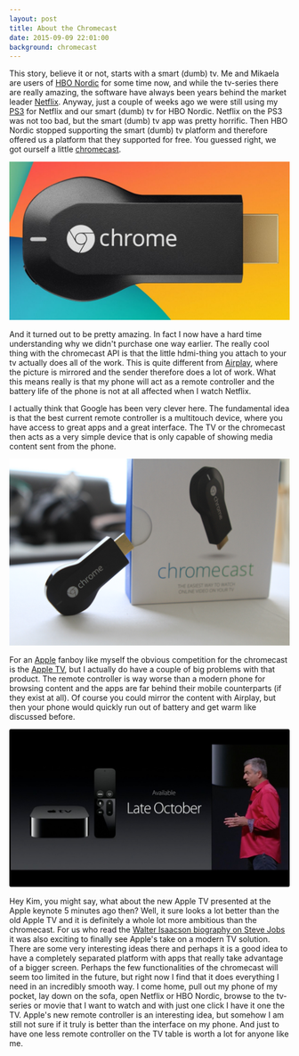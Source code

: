 ```yaml
---
layout: post
title: About the Chromecast
date: 2015-09-09 22:01:00
background: chromecast
---
```


This story, believe it or not, starts with a smart (dumb) tv. Me and Mikaela are users of [HBO Nordic](https://se.hbonordic.com) for some time now, and while the tv-series there are really amazing, the software have always been years behind the market leader [Netflix](https://www.netflix.com). Anyway, just a couple of weeks ago we were still using my [PS3](https://en.wikipedia.org/wiki/PlayStation_3) for Netflix and our smart (dumb) tv for HBO Nordic. Netflix on the PS3 was not too bad, but the smart (dumb) tv app was pretty horrific. Then HBO Nordic stopped supporting the smart (dumb) tv platform and therefore offered us a platform that they supported for free. You guessed right, we got ourself a little [chromecast](https://www.google.se/chrome/devices/chromecast/). 

![Chromecast](/assets/pictures/chromecast.jpg)

And it turned out to be pretty amazing. In fact I now have a hard time understanding why we didn't purchase one way earlier. The really cool thing with the chromecast API is that the little hdmi-thing you attach to your tv actually does all of the work. This is quite different from [Airplay](http://www.apple.com/se/ios/ios9-preview/), where the picture is mirrored and the sender therefore does a lot of work. What this means really is that my phone will act as a remote controller and the battery life of the phone is not at all affected when I watch Netflix. 

I actually think that Google has been very clever here. The fundamental idea is that the best current remote controller is a multitouch device, where you have access to great apps and a great interface. The TV or the chromecast then acts as a very simple device that is only capable of showing media content sent from the phone. 

![Chromecast Box](/assets/pictures/chromecast-box.jpg)

For an [Apple](http://apple.com) fanboy like myself the obvious competition for the chromecast is the [Apple TV](http://apple.com/tv/), but I actually do have a couple of big problems with that product. The remote controller is way worse than a modern phone for browsing content and the apps are far behind their mobile counterparts (if they exist at all). Of course you could mirror the content with Airplay, but then your phone would quickly run out of battery and get warm like discussed before. 

![The New Apple TV](/assets/pictures/apple-tv-new.jpg)

Hey Kim, you might say, what about the new Apple TV presented at the Apple keynote 5 minutes ago then? Well, it sure looks a lot better than the old Apple TV and it is definitely a whole lot more ambitious than the chromecast. For us who read the [Walter Isaacson biography on Steve Jobs](https://en.wikipedia.org/wiki/Steve_Jobs_(book)) it was also exciting to finally see Apple's take on a modern TV solution. There are some very interesting ideas there and perhaps it is a good idea to have a completely separated platform with apps that really take advantage of a bigger screen. Perhaps the few functionalities of the chromecast will seem  too limited in the future, but right now I find that it does everything I need in an incredibly smooth way. I come home, pull out my phone of my pocket, lay down on the sofa, open Netflix or HBO Nordic, browse to the tv-series or movie that I want to watch and with just one click I have it one the TV. Apple's new remote controller is an interesting idea, but somehow I am still not sure if it truly is better than the interface on my phone. And just to have one less remote controller on the TV table is worth a lot for anyone like me.
